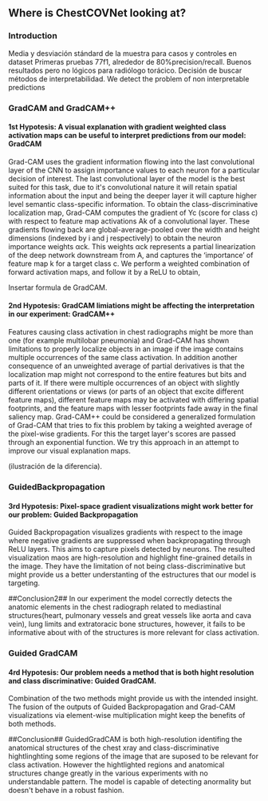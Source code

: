 ## Where is ChestCOVNet looking at?

### Introduction
Media y desviación stándard de la muestra para casos y controles en dataset
Primeras pruebas 77f1, alrededor de 80%precision/recall. 
Buenos resultados pero no lógicos para radiólogo torácico. 
Decisión de buscar métodos de interpretabilidad.
We detect the problem of non interpretable predictions

### GradCAM and GradCAM++
#### 1st Hypotesis: A visual explanation with gradient weighted class activation maps can be useful to interpret predictions from our model: GradCAM 

Grad-CAM uses the gradient information flowing into the last convolutional layer of the CNN to assign importance values to each neuron for a particular decision of interest. The last convolutional layer of the model is the best suited for this task, due to it's convolutional nature it will retain spatial information about the input and being the deeper layer it will capture higher level semantic class-specific information. 
To obtain the class-discriminative localization map, Grad-CAM computes the gradient of Yc (score for class c) with respect to feature map activations Ak of a convolutional layer. These gradients flowing back are global-average-pooled over the width and height dimensions (indexed by i and j respectively) to obtain the neuron importance weights αck.
This weights αck represents a partial linearization of the deep network downstream from A, and captures the ‘importance’ of feature map k for a target class c.
We perform a weighted combination of forward activation maps, and follow it by a ReLU to obtain,

Insertar formula de GradCAM. 

#### 2nd Hypotesis: GradCAM limiations might be affecting the interpretation in our experiment: GradCAM++
Features causing class activation in chest radiographs might be more than one (for example multilobar pneumonia) and Grad-CAM has shown limitations to properly localize objects in an image if the image contains multiple occurrences of the same class activation. In addition another consequence of an unweighted average of partial derivatives is that the localization map might not correspond to the entire features but bits and parts of it. 
If there were multiple occurrences of an object with slightly different orientations or views (or parts of an object that excite different feature maps), different feature maps may be activated with differing spatial footprints, and the feature maps with lesser footprints fade away in the final saliency map.
Grad-CAM++ could be considered a generalized formulation of Grad-CAM that tries to fix this problem by taking a weighted average of the pixel-wise gradients. For this the target layer's scores are passed through an exponential function. We try this approach in an attempt to improve our visual explanation maps. 

(ilustración de la diferencia).


### GuidedBackpropagation
#### 3rd Hypotesis: Pixel-space gradient visualizations might work better for our problem: Guided Backpropagation 
Guided Backpropagation visualizes gradients with respect to the image where negative gradients are suppressed when backpropagating through ReLU layers. This aims
to capture pixels detected by neurons. The resulted visualization maos are high-resolution and highlight fine-grained details in the image. They have the limitation of not being class-discriminative but might provide us a better understanting of the estructures that our model is targeting. 

##Conclusion2## 
In our experiment the model correctly detects the anatomic elements in the chest radiograph related to mediastinal structures(heart, pulmonary vessels and great vessels like aorta and cava vein), lung limits and extratoracic bone structures, however, it fails to be informative about with of the structures is more relevant for class activation. 

### Guided GradCAM
#### 4rd Hypotesis: Our problem needs a method that is both hight resolution and class discriminative: Guided GradCAM. 
Combination of the two methods might provide us with the intended insight. The fusion of the outputs of Guided Backpropagation and Grad-CAM visualizations via
element-wise multiplication might keep the benefits of both methods. 

##Conclusion##
GuidedGradCAM is both high-resolution identifing the anatomical structures of the chest xray and class-discriminative hightlinghting some regions of the image that are suposed to be relevant for class activation. However the hightlighted regions and anatomical structures change greatly in the various experiments with no understandable pattern. The model is capable of detecting anormality but doesn't behave in a robust fashion. 
